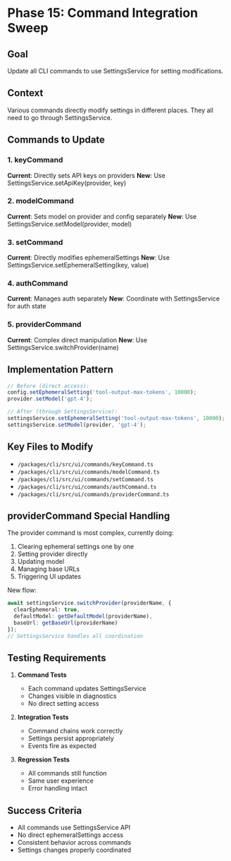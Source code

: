 # Phase 15: Command Integration Sweep

## Goal
Update all CLI commands to use SettingsService for setting modifications.

## Context
Various commands directly modify settings in different places. They all need to go through SettingsService.

## Commands to Update

### 1. keyCommand
**Current**: Directly sets API keys on providers
**New**: Use SettingsService.setApiKey(provider, key)

### 2. modelCommand  
**Current**: Sets model on provider and config separately
**New**: Use SettingsService.setModel(provider, model)

### 3. setCommand
**Current**: Directly modifies ephemeralSettings
**New**: Use SettingsService.setEphemeralSetting(key, value)

### 4. authCommand
**Current**: Manages auth separately
**New**: Coordinate with SettingsService for auth state

### 5. providerCommand
**Current**: Complex direct manipulation
**New**: Use SettingsService.switchProvider(name)

## Implementation Pattern

```typescript
// Before (direct access):
config.setEphemeralSetting('tool-output-max-tokens', 10000);
provider.setModel('gpt-4');

// After (through SettingsService):
settingsService.setEphemeralSetting('tool-output-max-tokens', 10000);
settingsService.setModel(provider, 'gpt-4');
```

## Key Files to Modify

- `/packages/cli/src/ui/commands/keyCommand.ts`
- `/packages/cli/src/ui/commands/modelCommand.ts`
- `/packages/cli/src/ui/commands/setCommand.ts`
- `/packages/cli/src/ui/commands/authCommand.ts`
- `/packages/cli/src/ui/commands/providerCommand.ts`

## providerCommand Special Handling

The provider command is most complex, currently doing:
1. Clearing ephemeral settings one by one
2. Setting provider directly
3. Updating model
4. Managing base URLs
5. Triggering UI updates

New flow:
```typescript
await settingsService.switchProvider(providerName, {
  clearEphemeral: true,
  defaultModel: getDefaultModel(providerName),
  baseUrl: getBaseUrl(providerName)
});
// SettingsService handles all coordination
```

## Testing Requirements

1. **Command Tests**
   - Each command updates SettingsService
   - Changes visible in diagnostics
   - No direct setting access

2. **Integration Tests**
   - Command chains work correctly
   - Settings persist appropriately
   - Events fire as expected

3. **Regression Tests**
   - All commands still function
   - Same user experience
   - Error handling intact

## Success Criteria

- All commands use SettingsService API
- No direct ephemeralSettings access
- Consistent behavior across commands
- Settings changes properly coordinated